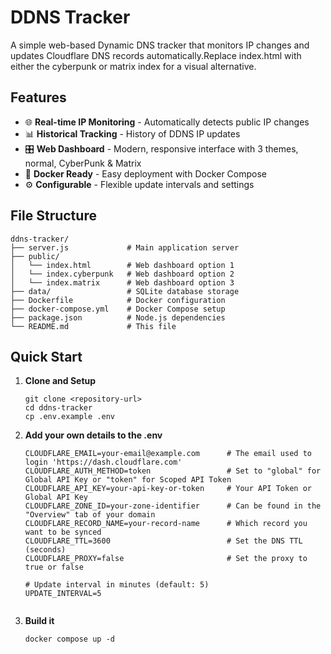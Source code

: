 # DDNS Tracker

A simple web-based Dynamic DNS tracker that monitors IP changes and updates Cloudflare DNS records automatically.Replace index.html with either the cyberpunk or matrix index for a visual alternative.

## Features

- 🌐 **Real-time IP Monitoring** - Automatically detects public IP changes
- 📊 **Historical Tracking** - History of DDNS IP updates
- 🎛️ **Web Dashboard** - Modern, responsive interface with 3 themes, normal, CyberPunk & Matrix
- 🐳 **Docker Ready** - Easy deployment with Docker Compose
- ⚙️ **Configurable** - Flexible update intervals and settings

## File Structure
```
ddns-tracker/
├── server.js             # Main application server
├── public/
│   └── index.html        # Web dashboard option 1
│   └── index.cyberpunk   # Web dashboard option 2
│   └── index.matrix      # Web dashboard option 3
├── data/                 # SQLite database storage
├── Dockerfile            # Docker configuration
├── docker-compose.yml    # Docker Compose setup
├── package.json          # Node.js dependencies
└── README.md             # This file
```
## Quick Start


1. **Clone and Setup**

   ```
   git clone <repository-url>
   cd ddns-tracker
   cp .env.example .env
   ```
   
2. **Add your own details to the .env**
    ```
    CLOUDFLARE_EMAIL=your-email@example.com      # The email used to login 'https://dash.cloudflare.com'
    CLOUDFLARE_AUTH_METHOD=token                 # Set to "global" for Global API Key or "token" for Scoped API Token
    CLOUDFLARE_API_KEY=your-api-key-or-token     # Your API Token or Global API Key
    CLOUDFLARE_ZONE_ID=your-zone-identifier      # Can be found in the "Overview" tab of your domain
    CLOUDFLARE_RECORD_NAME=your-record-name      # Which record you want to be synced
    CLOUDFLARE_TTL=3600                          # Set the DNS TTL (seconds)
    CLOUDFLARE_PROXY=false                       # Set the proxy to true or false

    # Update interval in minutes (default: 5)
    UPDATE_INTERVAL=5
                       
    ```
3. **Build it**
     ```
     docker compose up -d
     ```
   
